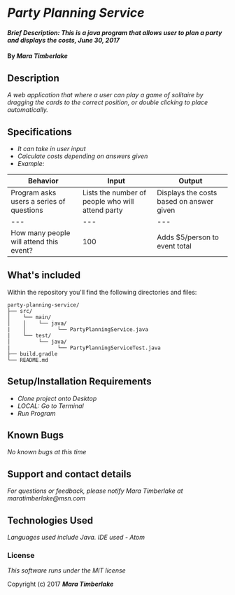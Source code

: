 # _Party Planning Service_

#### _Brief Description: This is a java program that allows user to plan a party and displays the costs, June 30, 2017_

#### By _**Mara Timberlake**_

## Description
_A web application that where a user can play a game of solitaire by dragging the cards to the correct position, or double clicking to place automatically._


## Specifications

* _It can take in user input_
* _Calculate costs depending on answers given_
* _Example:_

|Behavior|Input|Output|
|---|---|---|
|Program asks users a series of questions|Lists the number of people who will attend party|Displays the costs based on answer given|
|---|---|---|
|How many people will attend this event?|100| Adds $5/person to event total|

## What's included
Within the repository you'll find the following directories and files:

```
party-planning-service/
├── src/
│    └── main/
│    │    └── java/
|    │          └── PartyPlanningService.java
|    └── test/
│         └── java/
|               └── PartyPlanningServiceTest.java
├── build.gradle
└── README.md
```

## Setup/Installation Requirements

* _Clone project onto Desktop_
* _LOCAL: Go to Terminal_
* _Run Program_

## Known Bugs

_No known bugs at this time_

## Support and contact details

_For questions or feedback, please notify Mara Timberlake at maratimberlake@msn.com_

## Technologies Used

_Languages used include Java. IDE used - Atom_

### License

*This software runs under the MIT license*

Copyright (c) 2017 **_Mara Timberlake_**
